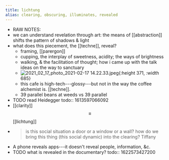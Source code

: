 ```yaml
---
title: lichtung
alias: clearing, obscuring, illuminates, revealed
---
```


- RAW NOTES:
- we can understand revelation through art: the means of [[abstraction]] shifts the pattern of shadows & light
- what does this piecement, the [[techne]], reveal?
	- framing, [[parergon]]
	- cupping, the interplay of sweetness, acidity; the ways of brightness
	- walking, & the facilitation of thought; how i came up with the talk ideas on the way to sanctuary
	- ![2021_02_17_photo_2021-02-17 14.22.33.jpeg](https://cdn.logseq.com/%2F76a092ee-fea0-471d-ac53-7ca67ccd9f8ea4892c00-fd89-4aac-b86c-cb422728b6db2021_02_17_photo_2021-02-17%2014.22.33.jpeg?Expires=4767196986&Signature=nCW79HNR4CdVrchbhRqkOiosyMp0igOqZqXmUBhDwltwfCQT2gwJEimYBB6mxiJapSUaDGRfxlJSrahcAkROlSGIXG8ej1KrSnWBw2X3CPhGaTIldMFHd7iZE-6EyUxD3wGGliZFOiT9g5xMrFWqts~aae3-4AVrLdt0mQJFjVerdoVPM5SrqXAiWVA2rfFGG51RPQImXodj6muUCrar~cQfg2sOeYuwXwhAucm2pn24~SLyQTlTaMypeAeBpXw~66QFdKRNKyH0Uo4yEhWre7OhOz~rTOm~NG4q4bwW15hGAIGs4lGqAdqnwVgAy40PXJW~DmlINxuyswwaC3Ecmg__&Key-Pair-Id=APKAJE5CCD6X7MP6PTEA){:height 371, :width 685}
	- this cafe is high-tech---glossy---but not in the way the coffee alchemist is. [[techne]].
	- 39 parallel beans at weeds vs 39 parallel
- TODO read Heidegger
  todo:: 1613597066092
- [[clarity]] $$\equiv$$ [[lichtung]]
-
  > is this social situation a door or a window or a wall? 
  > how do we bring this thing (this social dynamic) into the clearing?
  Tiffany
- A phone reveals apps---it doesn't reveal people, information, &c.
- TODO what is revealed in the documentary?
  todo:: 1622573427200